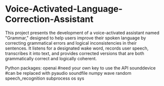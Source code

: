 # Voice-Activated-Language-Correction-Assistant
This project presents the development of a voice-activated assistant named "Grammar," designed to help users improve their spoken language by correcting grammatical errors and logical inconsistencies in their sentences. It listens for a designated wake word, records user speech, transcribes it into text, and provides corrected versions that are both grammatically correct and logically coherent. 

Python packages:
openai #need your own key to use the API
sounddevice #can be replaced with pyaudio
soundfile
numpy
wave
random
speech_recognition
subprocess
os
sys


